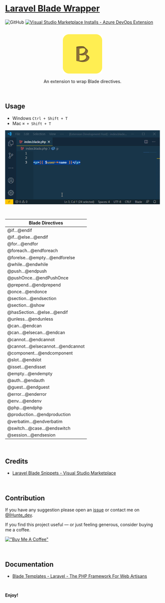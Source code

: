 # [Laravel Blade Wrapper](https://marketplace.visualstudio.com/items?itemName=IHunte.laravel-blade-wrapper)

![GitHub](https://img.shields.io/github/license/IHunte/Laravel-Blade-Wrapper)
[![Visual Studio Marketplace Installs - Azure DevOps Extension](https://img.shields.io/visual-studio-marketplace/azure-devops/installs/services/IHunte.laravel-blade-wrapper?color=%20)](https://marketplace.visualstudio.com/items?itemName=IHunte.laravel-blade-wrapper)

<p align="center">
<br />
<img src="https://raw.githubusercontent.com/IHunte/Laravel-Blade-Wrapper/main/images/icon.png">
</p>
<p align="center">
An extension to wrap Blade directives.
</p>

<br>

## Usage

- Windows `Ctrl + Shift + T`
- Mac `⌘ + Shift + T`

<div align="center">

![Demo](https://github.com/IHunte/Laravel-Blade-Wrapper/blob/main/images/demo.gif?raw=true)

</div>

<br>

| Blade Directives                   |
| ---------------------------------- |
| @if...@endif                       |
| @if...@else...@endif               |
| @for...@endfor                     |
| @foreach...@endforeach             |
| @forelse...@empty...@endforelse    |
| @while...@endwhile                 |
| @push...@endpush                   |
| @pushOnce...@endPushOnce           |
| @prepend...@endprepend             |
| @once...@endonce                   |
| @section...@endsection             |
| @section...@show                   |
| @hasSection...@else...@endif       |
| @unless...@endunless               |
| @can...@endcan                     |
| @can...@elsecan...@endcan          |
| @cannot...@endcannot               |
| @cannot...@elsecannot...@endcannot |
| @component...@endcomponent         |
| @slot...@endslot                   |
| @isset...@endisset                 |
| @empty...@endempty                 |
| @auth...@endauth                   |
| @guest...@endguest                 |
| @error...@enderror                 |
| @env...@endenv                     |
| @php...@endphp                     |
| @production...@endproduction       |
| @verbatim...@endverbatim           |
| @switch...@case...@endswitch       |
| @session...@endsesion              |

<br>

## Credits

- [Laravel Blade Snippets - Visual Studio Marketplace](https://marketplace.visualstudio.com/items?itemName=onecentlin.laravel-blade)

<br>

## Contribution

If you have any suggestion please open an [issue](https://github.com/IHunte/Laravel-Blade-Wrapper/issues) or contact me on [@IHunte_dev](https://twitter.com/IHunte_dev).

If you find this project useful — or just feeling generous, consider buying me a coffee.

[!["Buy Me A Coffee"](https://www.buymeacoffee.com/assets/img/custom_images/orange_img.png)](https://www.buymeacoffee.com/IHunte)

<br>

## Documentation

- [Blade Templates - Laravel - The PHP Framework For Web Artisans](https://laravel.com/docs/8.x/blade)

<br>

**Enjoy!**
